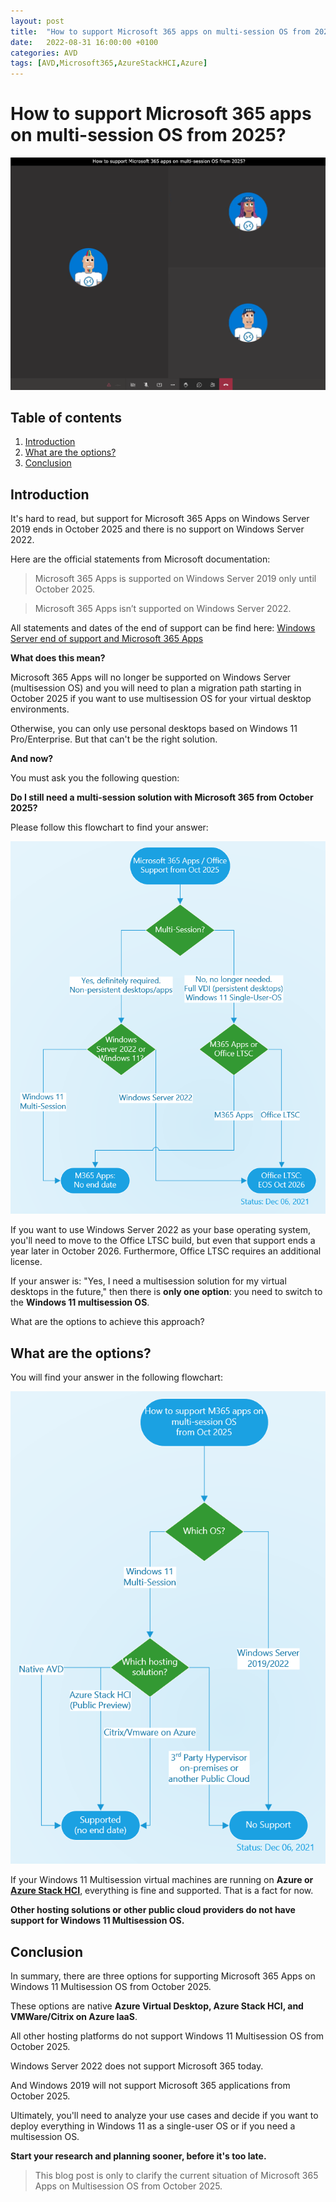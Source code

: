 ```yaml
---
layout: post
title:  "How to support Microsoft 365 apps on multi-session OS from 2025?"
date:   2022-08-31 16:00:00 +0100
categories: AVD
tags: [AVD,Microsoft365,AzureStackHCI,Azure]
---
```

# How to support Microsoft 365 apps on multi-session OS from 2025?

![This image shows the AVDPunk Header](/assets/img/2022-08-31/2022-08-31-000.png)

## Table of contents
1. [Introduction](#Introduction)
2. [What are the options?](#What-are-the-options)
3. [Conclusion](#Conclusion)

## Introduction

It's hard to read, but support for Microsoft 365 Apps on Windows Server 2019 ends in October 2025 and there is no support on Windows Server 2022. 

Here are the official statements from Microsoft documentation:
> Microsoft 365 Apps is supported on Windows Server 2019 only until October 2025.

> Microsoft 365 Apps isn’t supported on Windows Server 2022.

All statements and dates of the end of support can be find here: [Windows Server end of support and Microsoft 365 Apps](https://docs.microsoft.com/en-us/deployoffice/endofsupport/windows-server-support)

**What does this mean?**

Microsoft 365 Apps will no longer be supported on Windows Server (multisession OS) and you will need to plan a migration path starting in October 2025 if you want to use multisession OS for your virtual desktop environments. 

Otherwise, you can only use personal desktops based on Windows 11 Pro/Enterprise. But that can't be the right solution.

**And now?**

You must ask you the following question:

**Do I still need a multi-session solution with Microsoft 365 from October 2025?**

Please follow this flowchart to find your answer:

![Microsoft 365 Apps / Office support from Oct 25](/assets/img/2022-08-31/2022-08-31-001.png)

If you want to use Windows Server 2022 as your base operating system, you'll need to move to the Office LTSC build, but even that support ends a year later in October 2026. Furthermore, Office LTSC requires an additional license.

If your answer is: "Yes, I need a multisession solution for my virtual desktops in the future," then there is **only one option**: you need to switch to the **Windows 11 multisession OS**. 

What are the options to achieve this approach? 

## What are the options?

You will find your answer in the following flowchart:

![This image shows the AVDPunk Header](/assets/img/2022-08-31/2022-08-31-002.png)

If your Windows 11 Multisession virtual machines are running on **Azure or** [**Azure Stack HCI**](https://docs.microsoft.com/en-us/azure/virtual-desktop/azure-stack-hci-overview), everything is fine and supported. That is a fact for now. 

**Other hosting solutions or other public cloud providers do not have support for Windows 11 Multisession OS.** 

## Conclusion

In summary, there are three options for supporting Microsoft 365 Apps on Windows 11 Multisession OS from October 2025. 

These options are native **Azure Virtual Desktop, Azure Stack HCI, and VMWare/Citrix on Azure IaaS**. 

All other hosting platforms do not support Windows 11 Multisession OS from October 2025.

Windows Server 2022 does not support Microsoft 365 today. 

And Windows 2019 will not support Microsoft 365 applications from October 2025. 

Ultimately, you'll need to analyze your use cases and decide if you want to deploy everything in Windows 11 as a single-user OS or if you need a multisession OS.

**Start your research and planning sooner, before it's too late.**

> This blog post is only to clarify the current situation of Microsoft 365 Apps on Multisession OS from October 2025.
